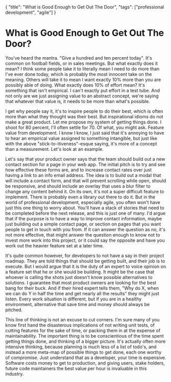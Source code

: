 <meta>
{
    "title": "What is Good Enough to Get Out The Door",
    "tags": ["professional development", "agile"]
}
</meta>

# What is Good Enough to Get Out The Door?

You've heard the mantra. "Give a hundred and ten percent today". It's common on football fields, or in sales meetings. But what exactly does it mean? I think some people take it to literally mean I need to do more than I've ever done today, which is probably the most innocent take on the meaning. Others will take it to mean I want exactly 10% more than you are possibly able of doing. What exactly does 10% of effort mean? It's something that isn't empirical. I can't exactly put effort in a test tube. And not only are we just assigning value to an abstract concept, we're saying that whatever that value is, it needs to be more than what's possible.

I get why people say it, it's to inspire people to do their best, which is often more than what they thought was their best. But inspirational idioms do not make a great product. Let me propose my system of getting things done. I shoot for 80 percent, I'll often settle for 70. Of what, you might ask. Feature value from development. I know I know, I just said that it's annoying to have to hear an empirical value assigned to something intangible, but just like with the above "stick-to-itiveness"-esque saying, it's more of a concept than a measurement. Let's look at an example.

Let's say that your product owner says that the team should build out a new contact section for a page in your web app. The initial pitch is to try and see how effective these forms are, and to increase contact rates over just having a link to an info email address. The idea is to build out a modal that will include a contact form, and that will prevent scrolling while open, should be responsive, and should include an overlay that uses a blur filter to change any content behind it. On its own, it's not a super difficult feature to implement. There is probably even a library out there to do it. But in the world of professional development, especially agile, you often won't have just this one thing to worry about. You'll have a stack of stories that need to be completed before the next release, and this is just one of many. I'd argue that if the purpose is to have a way to improve contact information, maybe just building out a simple contact page, or section on pages that you want people to get in touch with you from. If it can answer the question as no, it's not more effective, that might answer the question enough to know not to invest more work into this project, or it could say the opposite and have you work out the heavier feature set at a later time.

It's quite common however, for developers to not have a say in their project roadmap. They are told things that should be getting built, and their job is to execute. But I would argue that it is the duty of an expert to voice opinion on a feature set that he or she would be building. It might be the case that whoever is calling the shots just doesn't know possible alternatives to solutions. I guarantee that most product owners are looking for the best bang for their buck. And if their hired expert tells them, "Why do X, when we can do Y in half the time and get nearly all the results" they might just listen. Every work situation is different, but if you are in a healthy environment, alternative that save time and money should always be pitched.

This line of thinking is not an excuse to cut corners. I'm sure many of you know first hand the disasterous implications of not writing unit tests, of cutting features for the sake of time, or packing them in at the expense of maintainability. The important thing is to be conscientious of the time spent getting things done, and thinking of a bigger picture. It's actually often more intensive thinking, because planning is much less of a list of todo's, and instead a more meta-map of possible things to get done, each one worthy of compromise. Just understand that as a developer, your time is expensive. Software costs money to get to production, and giving users, stake holders, future code maintainers the best value per hour is invaluable in this industry.
